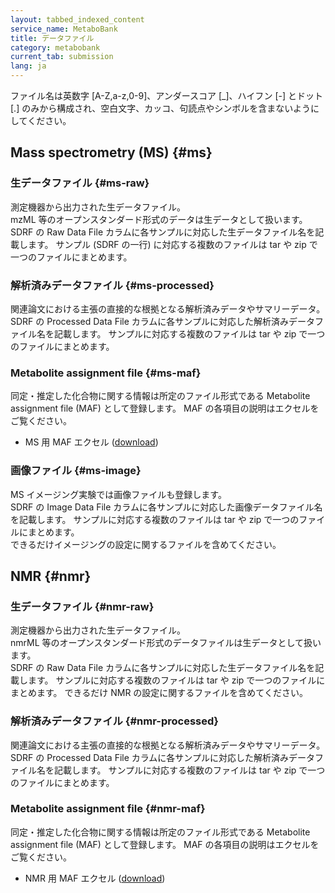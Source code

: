 ```yaml
---
layout: tabbed_indexed_content
service_name: MetaboBank
title: データファイル
category: metabobank
current_tab: submission
lang: ja
---
```


<div class="attention" markdown="1">
ファイル名は英数字 [A-Z,a-z,0-9]、アンダースコア [_]、ハイフン [-] とドット [.] のみから構成され、空白文字、カッコ、句読点やシンボルを含まないようにしてください。
</div>

## Mass spectrometry (MS) {#ms}

### 生データファイル  {#ms-raw}

測定機器から出力された生データファイル。  
mzML 等のオープンスタンダード形式のデータは生データとして扱います。    
SDRF の Raw Data File カラムに各サンプルに対応した生データファイル名を記載します。
サンプル (SDRF の一行) に対応する複数のファイルは tar や zip で一つのファイルにまとめます。

### 解析済みデータファイル  {#ms-processed} 

関連論文における主張の直接的な根拠となる解析済みデータやサマリーデータ。  
SDRF の Processed Data File カラムに各サンプルに対応した解析済みデータファイル名を記載します。
サンプルに対応する複数のファイルは tar や zip で一つのファイルにまとめます。

### Metabolite assignment file {#ms-maf} 
  
同定・推定した化合物に関する情報は所定のファイル形式である Metabolite assignment file (MAF) として登録します。
MAF の各項目の説明はエクセルをご覧ください。  
* MS 用 MAF エクセル ([download](/assets/files/submission/metabobank/MetaboBank_maf_MS.xlsx))

### 画像ファイル {#ms-image} 

MS イメージング実験では画像ファイルも登録します。  
SDRF の Image Data File カラムに各サンプルに対応した画像データファイル名を記載します。
サンプルに対応する複数のファイルは tar や zip で一つのファイルにまとめます。   
できるだけイメージングの設定に関するファイルを含めてください。

## NMR {#nmr}

### 生データファイル  {#nmr-raw}

測定機器から出力された生データファイル。  
nmrML 等のオープンスタンダード形式のデータファイルは生データとして扱います。  
SDRF の Raw Data File カラムに各サンプルに対応した生データファイル名を記載します。
サンプルに対応する複数のファイルは tar や zip で一つのファイルにまとめます。
できるだけ NMR の設定に関するファイルを含めてください。

### 解析済みデータファイル  {#nmr-processed} 

関連論文における主張の直接的な根拠となる解析済みデータやサマリーデータ。  
SDRF の Processed Data File カラムに各サンプルに対応した解析済みデータファイル名を記載します。
サンプルに対応する複数のファイルは tar や zip で一つのファイルにまとめます。

### Metabolite assignment file {#nmr-maf} 
  
同定・推定した化合物に関する情報は所定のファイル形式である Metabolite assignment file (MAF) として登録します。
MAF の各項目の説明はエクセルをご覧ください。  
* NMR 用 MAF エクセル ([download](/assets/files/submission/metabobank/MetaboBank_maf_NMR.xlsx))
